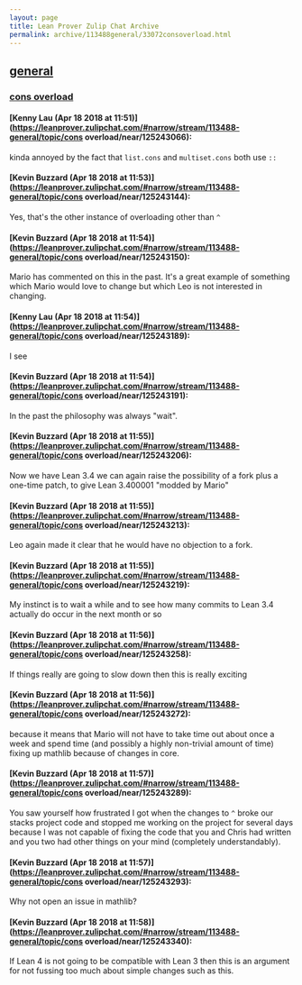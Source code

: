 ```yaml
---
layout: page
title: Lean Prover Zulip Chat Archive 
permalink: archive/113488general/33072consoverload.html
---
```


## [general](index.html)
### [cons overload](33072consoverload.html)

#### [Kenny Lau (Apr 18 2018 at 11:51)](https://leanprover.zulipchat.com/#narrow/stream/113488-general/topic/cons overload/near/125243066):
kinda annoyed by the fact that `list.cons` and `multiset.cons` both use `::`

#### [Kevin Buzzard (Apr 18 2018 at 11:53)](https://leanprover.zulipchat.com/#narrow/stream/113488-general/topic/cons overload/near/125243144):
Yes, that's the other instance of overloading other than `^`

#### [Kevin Buzzard (Apr 18 2018 at 11:54)](https://leanprover.zulipchat.com/#narrow/stream/113488-general/topic/cons overload/near/125243150):
Mario has commented on this in the past. It's a great example of something which Mario would love to change but which Leo is not interested in changing.

#### [Kenny Lau (Apr 18 2018 at 11:54)](https://leanprover.zulipchat.com/#narrow/stream/113488-general/topic/cons overload/near/125243189):
I see

#### [Kevin Buzzard (Apr 18 2018 at 11:54)](https://leanprover.zulipchat.com/#narrow/stream/113488-general/topic/cons overload/near/125243191):
In the past the philosophy was always "wait".

#### [Kevin Buzzard (Apr 18 2018 at 11:55)](https://leanprover.zulipchat.com/#narrow/stream/113488-general/topic/cons overload/near/125243206):
Now we have Lean 3.4 we can again raise the possibility of a fork plus a one-time patch, to give Lean 3.400001 "modded by Mario"

#### [Kevin Buzzard (Apr 18 2018 at 11:55)](https://leanprover.zulipchat.com/#narrow/stream/113488-general/topic/cons overload/near/125243213):
Leo again made it clear that he would have no objection to a fork.

#### [Kevin Buzzard (Apr 18 2018 at 11:55)](https://leanprover.zulipchat.com/#narrow/stream/113488-general/topic/cons overload/near/125243219):
My instinct is to wait a while and to see how many commits to Lean 3.4 actually do occur in the next month or so

#### [Kevin Buzzard (Apr 18 2018 at 11:56)](https://leanprover.zulipchat.com/#narrow/stream/113488-general/topic/cons overload/near/125243258):
If things really are going to slow down then this is really exciting

#### [Kevin Buzzard (Apr 18 2018 at 11:56)](https://leanprover.zulipchat.com/#narrow/stream/113488-general/topic/cons overload/near/125243272):
because it means that Mario will not have to take time out about once a week and spend time (and possibly a highly non-trivial amount of time) fixing up mathlib because of changes in core.

#### [Kevin Buzzard (Apr 18 2018 at 11:57)](https://leanprover.zulipchat.com/#narrow/stream/113488-general/topic/cons overload/near/125243289):
You saw yourself how frustrated I got when the changes to `^` broke our stacks project code and stopped me working on the project for several days because I was not capable of fixing the code that you and Chris had written and you two had other things on your mind (completely understandably).

#### [Kevin Buzzard (Apr 18 2018 at 11:57)](https://leanprover.zulipchat.com/#narrow/stream/113488-general/topic/cons overload/near/125243293):
Why not open an issue in mathlib?

#### [Kevin Buzzard (Apr 18 2018 at 11:58)](https://leanprover.zulipchat.com/#narrow/stream/113488-general/topic/cons overload/near/125243340):
If Lean 4 is not going to be compatible with Lean 3 then this is an argument for not fussing too much about simple changes such as this.

